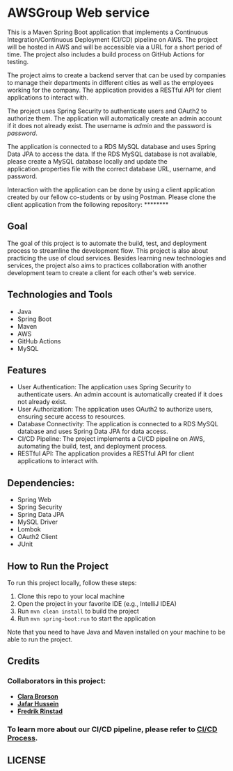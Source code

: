# AWSGroup Web service
This is a Maven Spring Boot application that implements a Continuous Integration/Continuous Deployment (CI/CD) pipeline on AWS. The project will be hosted in AWS and will be accessible via a URL for a short period of time. The project also includes a build process on GitHub Actions for testing.

The project aims to create a backend server that can be used by companies to manage their departments in different cities as well as the employees working for the company.
The application provides a RESTful API for client applications to interact with.

The project uses Spring Security to authenticate users and OAuth2 to authorize them.
The application will automatically create an admin account if it does not already exist. The username is *admin* and the password is *password*.

The application is connected to a RDS MySQL database and uses Spring Data JPA to access the data.
If the RDS MySQL database is not available, please create a MySQL database locally and update the application.properties file with the correct database URL, username, and password.

Interaction with the application can be done by using a client application created by our fellow co-students or by using Postman.
Please clone the client application from the following repository: ********


## Goal

The goal of this project is to automate the build, test, and deployment process to streamline the development flow.
This project is also about practicing the use of cloud services.
Besides learning new technologies and services, the project also aims to practices collaboration with another development team to create a client for each other's web service.


## Technologies and Tools

- Java
- Spring Boot
- Maven
- AWS
- GitHub Actions
- MySQL

## Features

- User Authentication: The application uses Spring Security to authenticate users. An admin account is automatically created if it does not already exist.
- User Authorization: The application uses OAuth2 to authorize users, ensuring secure access to resources.
- Database Connectivity: The application is connected to a RDS MySQL database and uses Spring Data JPA for data access.
- CI/CD Pipeline: The project implements a CI/CD pipeline on AWS, automating the build, test, and deployment process.
- RESTful API: The application provides a RESTful API for client applications to interact with.

## Dependencies:

- Spring Web
- Spring Security
- Spring Data JPA
- MySQL Driver
- Lombok
- OAuth2 Client
- JUnit

## How to Run the Project

To run this project locally, follow these steps:

1. Clone this repo to your local machine
2. Open the project in your favorite IDE (e.g., IntelliJ IDEA)
3. Run `mvn clean install` to build the project
4. Run `mvn spring-boot:run` to start the application

Note that you need to have Java and Maven installed on your machine to be able to run the project.

## Credits

### Collaborators in this project:
- **[Clara Brorson](https://github.com/clarabrorson)**
- **[Jafar Hussein](https://github.com/Jafar-Hussein)**
- **[Fredrik Rinstad](https://github.com/fringston)**

### To learn more about our CI/CD pipeline, please refer to [CI/CD Process](CI_CD_PROCESS.md).

## LICENSE
